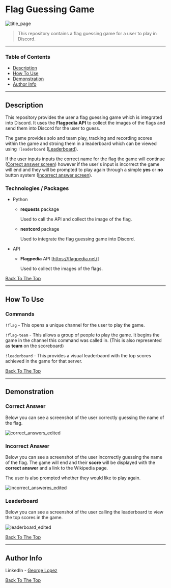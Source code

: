 # Flag Guessing Game

![title_page](https://user-images.githubusercontent.com/71076769/211027034-c69062b2-5ae5-4807-975a-abd273bb57b6.png)

> This repository contains a flag guessing game for a user to play in Discord.

---

### Table of Contents

- [Description](#description)
- [How To Use](#how-to-use)
- [Demonstration](#demonstration)
- [Author Info](#author-info)

---

## Description

This repository provides the user a flag guessing game which is integrated into Discord. It uses the **Flagpedia API** to collect the images of the flags and send them into Discord for the user to guess. 

The game provides solo and team play, tracking and recording scores within the game and stroing them  in a leaderboard which can be viewed using `!leaderboard` ([Leaderboard](#leaderboard)).

If the user inputs inputs the correct name for the flag the game will continue ([Correct answer screen](#correct-answer)) however if the user's input is incorrect the game will end and they will be prompted to play again through  a simple **yes** or **no** button system ([Incorrect answer screen](#incorrect-answer)).

### Technologies / Packages

- Python
    - **requests** package
    
        Used to call the API and collect the image of the flag.
    - **nextcord** package

        Used to integrate the flag guessing game into Discord.  
- API
    - **Flagpedia** API [https://flagpedia.net/]

        Used to collect the images of the flags.

[Back To The Top](#flag-guessing-game)

---

## How To Use

### Commands

`!flag` - This opens a unique channel for the user to play the game.

`!flag-team` - This allows a group of people to play the game. It begins the game in the channel this command was called in.
(This is also represented as **team** on the scoreboard)

`!leaderboard` - This provides a visual leaderbaord with the top scores achieved in the game for that server.

[Back To The Top](#flag-guessing-game)

---
## Demonstration

### **Correct Answer**

Below you can see a screenshot of the user correctly guessing the name of the flag.

![correct_answers_edited](https://user-images.githubusercontent.com/71076769/211026184-58e2a573-dcd7-469d-8b24-8743ced2ba32.png)

### **Incorrect Answer**

Below you can see a screenshot of the user incorrectly guessing the name of the flag. The game will end and their **score** will be displayed with the **correct answer** and a link to the Wikipedia page.

The  user is also prompted whether they would like to play again.

![incorrect_answeres_edited](https://user-images.githubusercontent.com/71076769/211026212-bedb0bb9-d1ad-4a89-8125-7a1971e33025.png)

### **Leaderboard**

Below you can see a screenshot of the user calling the leaderboard to view the top scores in the game.

![leaderboard_edited](https://user-images.githubusercontent.com/71076769/211026243-8cd43a0d-4028-45df-acef-e2176c63bce7.png)

[Back To The Top](#flag-guessing-game)

---

## Author Info

LinkedIn - [George Lopez](https://www.linkedin.com/in/george-benjamin-lopez/)

[Back To The Top](#flag-guessing-game)
